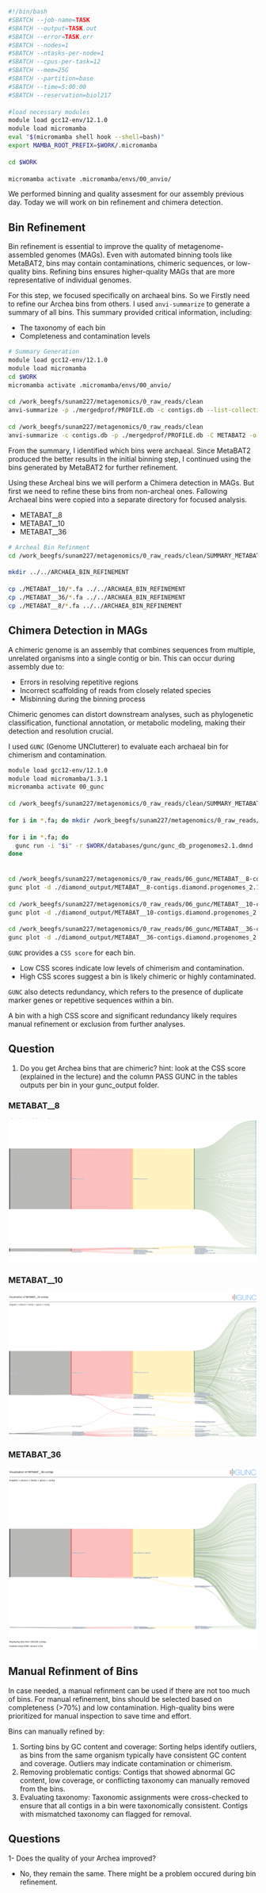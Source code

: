 ```bash
#!/bin/bash
#SBATCH --job-name=TASK
#SBATCH --output=TASK.out
#SBATCH --error=TASK.err
#SBATCH --nodes=1
#SBATCH --ntasks-per-node=1
#SBATCH --cpus-per-task=12
#SBATCH --mem=25G
#SBATCH --partition=base
#SBATCH --time=5:00:00
#SBATCH --reservation=biol217

#load necessary modules
module load gcc12-env/12.1.0
module load micromamba
eval "$(micromamba shell hook --shell=bash)"
export MAMBA_ROOT_PREFIX=$WORK/.micromamba

cd $WORK

micromamba activate .micromamba/envs/00_anvio/
```

We performed binning and quality assesment for our assembly previous day. Today we will work on bin refinement and chimera detection.

## Bin Refinement

Bin refinement is essential to improve the quality of metagenome-assembled genomes (MAGs). Even with automated binning tools like MetaBAT2, bins may contain contaminations, chimeric sequences, or low-quality bins. Refining bins ensures higher-quality MAGs that are more representative of individual genomes.

For this step, we focused specifically on archaeal bins. So we Firstly need to refine our Archea bins from others. I used `anvi-summarize` to generate a summary of all bins. This summary provided critical information, including:
- The taxonomy of each bin
- Completeness and contamination levels

```bash
# Summary Generation
module load gcc12-env/12.1.0
module load micromamba
cd $WORK
micromamba activate .micromamba/envs/00_anvio/

cd /work_beegfs/sunam227/metagenomics/0_raw_reads/clean
anvi-summarize -p ./mergedprof/PROFILE.db -c contigs.db --list-collections

cd /work_beegfs/sunam227/metagenomics/0_raw_reads/clean
anvi-summarize -c contigs.db -p ./mergedprof/PROFILE.db -C METABAT2 -o ./SUMMARY_METABAT2 --just-do-it
```

From the summary, I identified which bins were archaeal. Since MetaBAT2 produced the better results in the initial binning step, I continued using the bins generated by MetaBAT2 for further refinement.

Using these Archeal bins we will perform a Chimera detection in MAGs. But first we need to refine these bins from non-archeal ones. Fallowing Archaeal bins were copied into a separate directory for focused analysis.
- METABAT__8
- METABAT__10
- METABAT__36

```bash
# Archeal Bin Refinment
cd /work_beegfs/sunam227/metagenomics/0_raw_reads/clean/SUMMARY_METABAT2/bin_by_bin

mkdir ../../ARCHAEA_BIN_REFINEMENT

cp ./METABAT__10/*.fa ../../ARCHAEA_BIN_REFINEMENT
cp ./METABAT__36/*.fa ../../ARCHAEA_BIN_REFINEMENT
cp ./METABAT__8/*.fa ../../ARCHAEA_BIN_REFINEMENT
```

## Chimera Detection in MAGs

A chimeric genome is an assembly that combines sequences from multiple, unrelated organisms into a single contig or bin. This can occur during assembly due to:
- Errors in resolving repetitive regions
- Incorrect scaffolding of reads from closely related species
- Misbinning during the binning process

Chimeric genomes can distort downstream analyses, such as phylogenetic classification, functional annotation, or metabolic modeling, making their detection and resolution crucial.

I used `GUNC` (Genome UNClutterer) to evaluate each archaeal bin for chimerism and contamination.

```bash
module load gcc12-env/12.1.0
module load micromamba/1.3.1
micromamba activate 00_gunc

cd /work_beegfs/sunam227/metagenomics/0_raw_reads/clean/SUMMARY_METABAT2/bin_by_bin/ARCHAEA_BIN_REFINEMENT

for i in *.fa; do mkdir /work_beegfs/sunam227/metagenomics/0_raw_reads/06_gunc/"$i"_out; done

for i in *.fa; do
  gunc run -i "$i" -r $WORK/databases/gunc/gunc_db_progenomes2.1.dmnd --out_dir /work_beegfs/sunam227/metagenomics/0_raw_reads/06_gunc/"$i"_out --threads 12 --detailed_output
done


cd /work_beegfs/sunam227/metagenomics/0_raw_reads/06_gunc/METABAT__8-contigs.fa_out
gunc plot -d ./diamond_output/METABAT__8-contigs.diamond.progenomes_2.1.out -g ./gene_calls/gene_counts.json

cd /work_beegfs/sunam227/metagenomics/0_raw_reads/06_gunc/METABAT__10-contigs.fa_out
gunc plot -d ./diamond_output/METABAT__10-contigs.diamond.progenomes_2.1.out -g ./gene_calls/gene_counts.json

cd /work_beegfs/sunam227/metagenomics/0_raw_reads/06_gunc/METABAT__36-contigs.fa_out
gunc plot -d ./diamond_output/METABAT__36-contigs.diamond.progenomes_2.1.out -g ./gene_calls/gene_counts.json
```

`GUNC` provides a `CSS score` for each bin.
- Low CSS scores indicate low levels of chimerism and contamination.
- High CSS scores suggest a bin is likely chimeric or highly contaminated.

`GUNC` also detects redundancy, which refers to the presence of duplicate marker genes or repetitive sequences within a bin.

A bin with a high CSS score and significant redundancy likely requires manual refinement or exclusion from further analyses.


## Question

1. Do you get Archea bins that are chimeric? hint: look at the CSS score (explained in the lecture) and the column PASS GUNC in the tables outputs per bin in your gunc_output folder.

### METABAT__8
![image](./resources/Contigs_8.png)
### METABAT__10
![image](./resources/Contigs_10.png)
### METABAT_36
![image](./resources/Contigs_36.png)

## Manual Refinment of Bins

In case needed, a manual refinment can be used if there are not too much of bins. For manual refinement, bins should be selected based on completeness (>70%) and low contamination. High-quality bins were prioritized for manual inspection to save time and effort.

Bins can manually refined by:
1. Sorting bins by GC content and coverage: Sorting helps identify outliers, as bins from the same organism typically have consistent GC content and coverage. Outliers may indicate contamination or chimerism.
2. Removing problematic contigs: Contigs that showed abnormal GC content, low coverage, or conflicting taxonomy can manually removed from the bins.
3. Evaluating taxonomy: Taxonomic assignments were cross-checked to ensure that all contigs in a bin were taxonomically consistent. Contigs with mismatched taxonomy can flagged for removal.

## Questions
1- Does the quality of your Archea improved?
- No, they remain the same. There might be a problem occured during bin refinement.